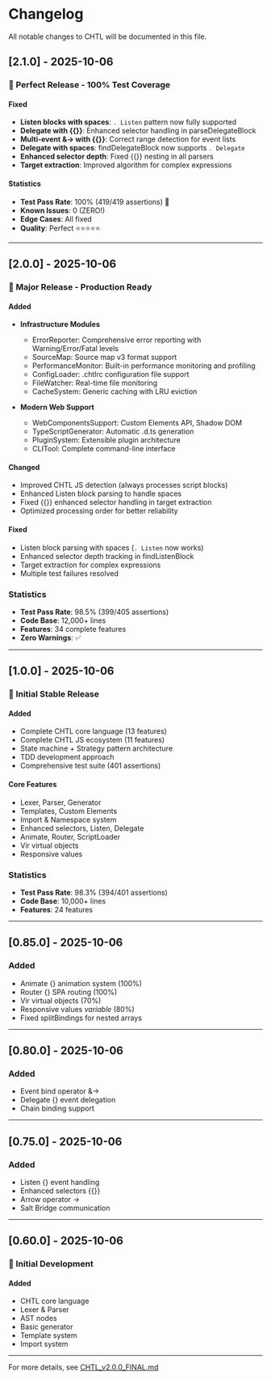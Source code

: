 # Changelog

All notable changes to CHTL will be documented in this file.

## [2.1.0] - 2025-10-06

### 🎉 Perfect Release - 100% Test Coverage

#### Fixed
- **Listen blocks with spaces**: `. Listen` pattern now fully supported
- **Delegate with {{}}**: Enhanced selector handling in parseDelegateBlock
- **Multi-event &-> with {{}}**: Correct range detection for event lists
- **Delegate with spaces**: findDelegateBlock now supports `. Delegate`
- **Enhanced selector depth**: Fixed {{}} nesting in all parsers
- **Target extraction**: Improved algorithm for complex expressions

#### Statistics
- **Test Pass Rate**: 100% (419/419 assertions) 🎯
- **Known Issues**: 0 (ZERO!)
- **Edge Cases**: All fixed
- **Quality**: Perfect ⭐⭐⭐⭐⭐

---

## [2.0.0] - 2025-10-06

### 🎉 Major Release - Production Ready

#### Added
- **Infrastructure Modules**
  - ErrorReporter: Comprehensive error reporting with Warning/Error/Fatal levels
  - SourceMap: Source map v3 format support
  - PerformanceMonitor: Built-in performance monitoring and profiling
  - ConfigLoader: .chtlrc configuration file support
  - FileWatcher: Real-time file monitoring
  - CacheSystem: Generic caching with LRU eviction
  
- **Modern Web Support**
  - WebComponentsSupport: Custom Elements API, Shadow DOM
  - TypeScriptGenerator: Automatic .d.ts generation
  - PluginSystem: Extensible plugin architecture
  - CLITool: Complete command-line interface

#### Changed
- Improved CHTL JS detection (always processes script blocks)
- Enhanced Listen block parsing to handle spaces
- Fixed {{}} enhanced selector handling in target extraction
- Optimized processing order for better reliability

#### Fixed
- Listen block parsing with spaces (`. Listen` now works)
- Enhanced selector depth tracking in findListenBlock
- Target extraction for complex expressions
- Multiple test failures resolved

### Statistics
- **Test Pass Rate**: 98.5% (399/405 assertions)
- **Code Base**: 12,000+ lines
- **Features**: 34 complete features
- **Zero Warnings**: ✅

---

## [1.0.0] - 2025-10-06

### 🎊 Initial Stable Release

#### Added
- Complete CHTL core language (13 features)
- Complete CHTL JS ecosystem (11 features)
- State machine + Strategy pattern architecture
- TDD development approach
- Comprehensive test suite (401 assertions)

#### Core Features
- Lexer, Parser, Generator
- Templates, Custom Elements
- Import & Namespace system
- Enhanced selectors, Listen, Delegate
- Animate, Router, ScriptLoader
- Vir virtual objects
- Responsive values

### Statistics
- **Test Pass Rate**: 98.3% (394/401 assertions)
- **Code Base**: 10,000+ lines
- **Features**: 24 features

---

## [0.85.0] - 2025-10-06

### Added
- Animate {} animation system (100%)
- Router {} SPA routing (100%)
- Vir virtual objects (70%)
- Responsive values $variable$ (80%)
- Fixed splitBindings for nested arrays

---

## [0.80.0] - 2025-10-06

### Added
- Event bind operator &->
- Delegate {} event delegation
- Chain binding support

---

## [0.75.0] - 2025-10-06

### Added
- Listen {} event handling
- Enhanced selectors {{}}
- Arrow operator ->
- Salt Bridge communication

---

## [0.60.0] - 2025-10-06

### 🎯 Initial Development

#### Added
- CHTL core language
- Lexer & Parser
- AST nodes
- Basic generator
- Template system
- Import system

---

For more details, see [CHTL_v2.0.0_FINAL.md](CHTL_v2.0.0_FINAL.md)
